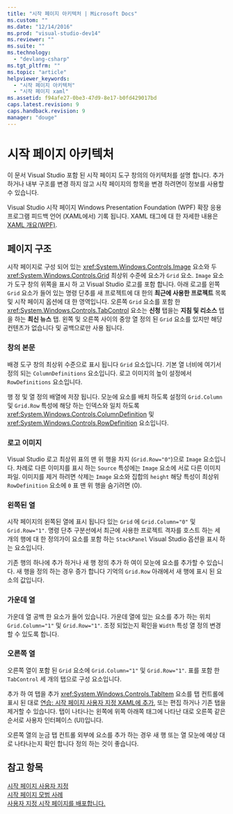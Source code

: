 ```yaml
---
title: "시작 페이지 아키텍처 | Microsoft Docs"
ms.custom: ""
ms.date: "12/14/2016"
ms.prod: "visual-studio-dev14"
ms.reviewer: ""
ms.suite: ""
ms.technology: 
  - "devlang-csharp"
ms.tgt_pltfrm: ""
ms.topic: "article"
helpviewer_keywords: 
  - "시작 페이지 아키텍처"
  - "시작 페이지 xaml"
ms.assetid: f94afe27-0be3-47d9-8e17-b0fd429017bd
caps.latest.revision: 9
caps.handback.revision: 9
manager: "douge"
---
```

# 시작 페이지 아키텍처
이 문서 Visual Studio 포함 된 시작 페이지 도구 창의의 아키텍처를 설명 합니다.  추가 하거나 내부 구조를 변경 하지 않고 시작 페이지의 항목을 변경 하려면이 정보를 사용할 수 있습니다.  
  
 Visual Studio 시작 페이지 Windows Presentation Foundation \(WPF\) 확장 응용 프로그램 피드백 언어 \(XAML에서\) 기록 됩니다.  XAML 태그에 대 한 자세한 내용은 [XAML 개요\(WPF\)](../Topic/XAML%20Overview%20\(WPF\).md).  
  
## 페이지 구조  
 시작 페이지로 구성 되어 있는 <xref:System.Windows.Controls.Image> 요소와 두 <xref:System.Windows.Controls.Grid> 최상위 수준에 요소가 `Grid` 요소.  `Image` 요소가 도구 창의 위쪽을 표시 하 고 Visual Studio 로고를 포함 합니다.  아래 로고를 왼쪽 `Grid` 요소가 들어 있는 명령 단추를 새 프로젝트에 대 한의  **최근에 사용한 프로젝트** 목록 및 시작 페이지 옵션에 대 한 영역입니다.  오른쪽 `Grid` 요소를 포함 한 <xref:System.Windows.Controls.TabControl> 요소는  **신청** 탭을는  **지침 및 리소스** 탭을 하는  **최신 뉴스** 탭.  왼쪽 및 오른쪽 사이의 중앙 열 정의 된 `Grid` 요소를 있지만 해당 컨텐츠가 없습니다 및 공백으로만 사용 됩니다.  
  
### 창의 본문  
 배경 도구 창의 최상위 수준으로 표시 됩니다 `Grid` 요소입니다.  기본 열 너비에 여기서 정의 되는 `ColumnDefinitions` 요소입니다.  로고 이미지의 높이 설정에서 `RowDefinitions` 요소입니다.  
  
 행 정 및 열 정의 배열에 저장 됩니다.  모눈에 요소를 배치 하도록 설정의 `Grid.Column` 및 `Grid.Row` 특성에 해당 하는 인덱스와 일치 하도록 <xref:System.Windows.Controls.ColumnDefinition> 및 <xref:System.Windows.Controls.RowDefinition> 요소입니다.  
  
### 로고 이미지  
 Visual Studio 로고 최상위 표의 맨 위 행을 차지 \(`Grid.Row="0"`\)으로 `Image` 요소입니다.  차례로 다른 이미지를 표시 하는 `Source` 특성에는 `Image` 요소에 서로 다른 이미지 파일.  이미지를 제거 하려면 삭제는 `Image` 요소와 집합의 `height` 해당 특성이 최상위 `RowDefinition` 요소에 `0` 표 맨 위 행을 숨기려면 \(0\).  
  
### 왼쪽된 열  
 시작 페이지의 왼쪽된 열에 표시 됩니다 있는 `Grid` 에 `Grid.Column="0"` 및 `Grid.Row="1"`.  명령 단추 구분선에서 최근에 사용한 프로젝트 격자를 호스트 하는 세 개의 행에 대 한 정의가이 요소를 포함 하는 `StackPanel` Visual Studio 옵션을 표시 하는 요소입니다.  
  
 기존 행의 하나에 추가 하거나 새 행 정의 추가 하 여이 모눈에 요소를 추가할 수 있습니다.  새 행을 정의 하는 경우 증가 합니다 기억의 `Grid.Row` 아래에서 새 행에 표시 된 요소의 값입니다.  
  
### 가운데 열  
 가운데 열 공백 한 요소가 들어 있습니다.  가운데 열에 있는 요소를 추가 하는 위치 `Grid.Column="1"` 및 `Grid.Row="1"`.  조정 되었는지 확인을 `Width` 특성 열 정의 변경할 수 있도록 합니다.  
  
### 오른쪽 열  
 오른쪽 열이 포함 된 `Grid` 요소에 `Grid.Column="1"` 및 `Grid.Row="1"`.  표를 포함 한 `TabControl` 세 개의 탭으로 구성 요소입니다.  
  
 추가 하 여 탭을 추가 <xref:System.Windows.Controls.TabItem> 요소를 탭 컨트롤에 표시 된 대로 [연습: 시작 페이지 사용자 지정 XAML에 추가](../Topic/Walkthrough:%20Adding%20Custom%20XAML%20to%20the%20Start%20Page.md), 또는 편집 하거나 기존 탭을 제거할 수 있습니다.  탭이 나타나는 왼쪽에 위쪽 아래쪽 태그에 나타난 대로 오른쪽 같은 순서로 사용자 인터페이스 \(UI\)입니다.  
  
 오른쪽 열의 눈금 탭 컨트롤 외부에 요소를 추가 하는 경우 새 행 또는 열 모눈에 예상 대로 나타나는지 확인 합니다 정의 하는 것이 좋습니다.  
  
## 참고 항목  
 [시작 페이지 사용자 지정](../Topic/Customizing%20the%20Start%20Page%20for%20Visual%20Studio.md)   
 [시작 페이지 모범 사례](../misc/start-page-best-practices.md)   
 [사용자 지정 시작 페이지를 배포합니다.](../Topic/Deploying%20Custom%20Start%20Pages.md)